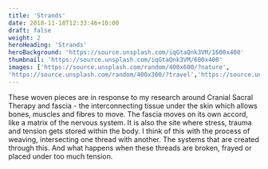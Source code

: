 ```yaml
---
title: 'Strands'
date: 2018-11-18T12:33:46+10:00
draft: false
weight: 2
heroHeading: 'Strands'
heroBackground: 'https://source.unsplash.com/iqGtaQnk3VM/1600x400'
thumbnail: 'https://source.unsplash.com/iqGtaQnk3VM/600x400'
images: ['https://source.unsplash.com/random/400x600/?nature', 
'https://source.unsplash.com/random/400x300/?travel','https://source.unsplash.com/random/400x300/?architecture','https://source.unsplash.com/random/400x600/?buildings','https://source.unsplash.com/random/400x300/?city','https://source.unsplash.com/random/400x600/?business']
---
```


These woven pieces are in response to my research around Cranial Sacral Therapy and fascia - the interconnecting tissue under the skin which allows bones, muscles and fibres to move. The fascia moves on its own accord, like a matrix of the nervous system. It is also the site where stress, trauma and tension gets stored within the body. 
I think of this with the process of weaving, intersecting one thread with another. The systems that are created through this. And what happens when these threads are broken, frayed or placed under too much tension.
